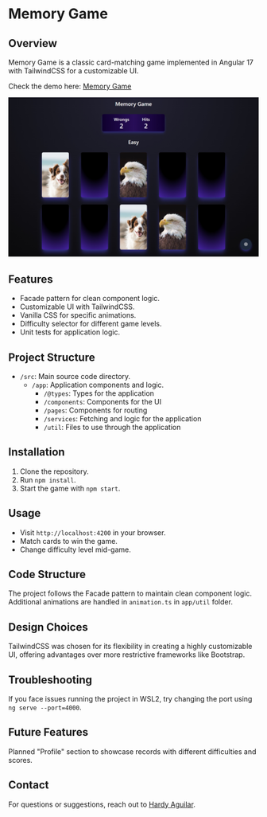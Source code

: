 # Memory Game

## Overview

Memory Game is a classic card-matching game implemented in Angular 17 with TailwindCSS for a customizable UI.

Check the demo here: [Memory Game](http://modyo-memory-game.s3-website-us-east-1.amazonaws.com/)

![Memory Game Screenshot](/src//assets/imgs/Screenshot.jpg)

## Features

- Facade pattern for clean component logic.
- Customizable UI with TailwindCSS.
- Vanilla CSS for specific animations.
- Difficulty selector for different game levels.
- Unit tests for application logic.

## Project Structure

- `/src`: Main source code directory.
  - `/app`: Application components and logic.
    - `/@types`: Types for the application
    -  `/components`: Components for the UI
    -  `/pages`: Components for routing
    -  `/services`: Fetching and logic for the application
    -  `/util`: Files to use through the application

## Installation

1. Clone the repository.
2. Run `npm install`.
3. Start the game with `npm start`.

## Usage

- Visit `http://localhost:4200` in your browser.
- Match cards to win the game.
- Change difficulty level mid-game.

## Code Structure

The project follows the Facade pattern to maintain clean component logic. Additional animations are handled in `animation.ts` in `app/util` folder.

## Design Choices

TailwindCSS was chosen for its flexibility in creating a highly customizable UI, offering advantages over more restrictive frameworks like Bootstrap.

## Troubleshooting

If you face issues running the project in WSL2, try changing the port using `ng serve --port=4000`.

## Future Features

Planned "Profile" section to showcase records with different difficulties and scores.

## Contact

For questions or suggestions, reach out to [Hardy Aguilar](https://www.linkedin.com/in/hardyaguilar/).